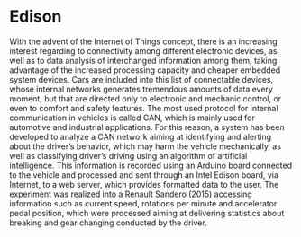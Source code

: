 # Edison

With the advent of the Internet of Things concept, there is an increasing interest regarding 
to connectivity among different electronic devices, as well as to data analysis of
interchanged information among them, taking advantage of the increased processing capacity
and cheaper embedded system devices. Cars are included into this list of connectable devices, 
whose internal networks generates tremendous amounts of data every moment, but that are 
directed only to electronic and mechanic control, or even to comfort and safety features. 
The most used protocol for internal communication in vehicles is called CAN, which is mainly used
for automotive and industrial applications. For this reason, a system has been developed to 
analyze a CAN network aiming at identifying and alerting about the driver’s behavior, which 
may harm the vehicle mechanically, as well as classifying driver’s driving using an algorithm of 
artificial intelligence. This information is recorded using an Arduino board connected to the 
vehicle and processed and sent through an Intel Edison board, via Internet, to a web server, which 
provides formatted data to the user. The experiment was realized into a Renault Sandero (2015) 
accessing information such as current speed, rotations per minute and accelerator pedal position, 
which were processed aiming at delivering statistics about breaking and gear changing conducted by the driver.
